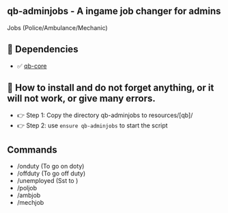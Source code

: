 ## qb-adminjobs - A ingame job changer for admins
Jobs (Police/Ambulance/Mechanic)

## 💪 Dependencies
- ✅ [qb-core](https://github.com/qbcore-framework/qb-core)


## 🙏 How to install and do not forget anything, or it will not work, or give many errors.
- 👉 Step 1: Copy the directory qb-adminjobs to resources/[qb]/
- 👉 Step 2: use `ensure qb-adminjobs` to start the script


## Commands
- /onduty      (To go on doty)
- /offduty    (To go off duty)
- /unemployed (Sst to )
- /poljob
- /ambjob
- /mechjob
